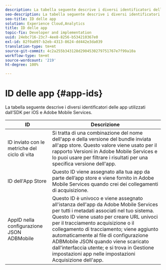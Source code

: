 ```yaml
---
description: La tabella seguente descrive i diversi identificatori delle app utilizzati dall’SDK per iOS e Adobe Mobile Services.
seo-description: La tabella seguente descrive i diversi identificatori delle app utilizzati dall’SDK per iOS e Adobe Mobile Services.
seo-title: ID delle app
solution: Experience Cloud,Analytics
title: ID delle app
topic-fix: Developer and implementation
uuid: 24ebc716-23c7-4ee8-8256-b534210367e0
exl-id: 82f0a097-b2eb-4313-8624-dd442e3da039
translation-type: tm+mt
source-git-commit: 4c2a255b343128d2904530279751767e7f99a10a
workflow-type: tm+mt
source-wordcount: '219'
ht-degree: 100%

---
```


# ID delle app {#app-ids}

La tabella seguente descrive i diversi identificatori delle app utilizzati dall’SDK per iOS e Adobe Mobile Services.

| ID | Descrizione |
|--- |--- |
| ID inviato con le metriche del ciclo di vita | Si tratta di una combinazione del nome dell&#39;app e della versione del bundle inviata all&#39;app store.  Questo valore viene usato per il rapporto Versioni in Adobe Mobile Services e lo puoi usare per filtrare i risultati per una specifica versione dell&#39;app. |
| ID dell&#39;App Store | Questo ID viene assegnato alla tua app da parte dell’app store e viene fornito in Adobe Mobile Services quando crei dei collegamenti di acquisizione. |
| AppID nella configurazione JSON ADBMobile | Questo ID è univoco e viene assegnato all&#39;istanza dell&#39;app da Adobe Mobile Services per tutti i metadati associati nel tuo sistema.  Questo ID viene usato per creare URL univoci per il tracciamento acquisizione o il collegamento di tracciamento; viene aggiunto automaticamente al file di configurazione ADBMobile JSON quando viene scaricato dall&#39;interfaccia utente; e si trova in Gestione impostazioni app nelle impostazioni Acquisizione dell&#39;app. |
